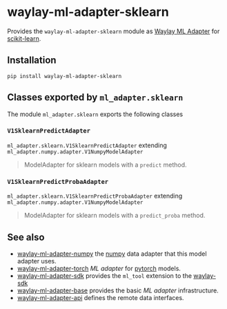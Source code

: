 # waylay-ml-adapter-sklearn

Provides the `waylay-ml-adapter-sklearn` module as 
[Waylay ML Adapter](https://docs.waylay.io/#/api/sdk/python?id=ml_adapter) for [scikit-learn](https://scikit-learn.org/stable/).

## Installation
```
pip install waylay-ml-adapter-sklearn
```


## Classes exported by `ml_adapter.sklearn`

The module `ml_adapter.sklearn` exports the following classes
    
### `V1SklearnPredictAdapter`
`ml_adapter.sklearn.V1SklearnPredictAdapter` extending `ml_adapter.numpy.adapter.V1NumpyModelAdapter`
> ModelAdapter for sklearn models with a `predict` method.


### `V1SklearnPredictProbaAdapter`
`ml_adapter.sklearn.V1SklearnPredictProbaAdapter` extending `ml_adapter.numpy.adapter.V1NumpyModelAdapter`
> ModelAdapter for sklearn models with a `predict_proba` method.



## See also

* [waylay-ml-adapter-numpy](https://pypi.org/project/waylay-ml-adapter-numpy/) the [numpy](https://numpy.org/) data adapter that this model adapter uses.
* [waylay-ml-adapter-torch](https://pypi.org/project/waylay-ml-adapter-torch/) _ML adapter_ for [pytorch](https://pytorch.org/) models.
* [waylay-ml-adapter-sdk](https://pypi.org/project/waylay-ml-adapter-sdk/) provides the `ml_tool` extension to the [waylay-sdk](https://pypi.org/project/waylay-sdk/)
* [waylay-ml-adapter-base](https://pypi.org/project/waylay-ml-adapter-base/) provides the basic _ML adapter_ infrastructure.
* [waylay-ml-adapter-api](https://pypi.org/project/waylay-ml-adapter-api/) defines the remote data interfaces.
